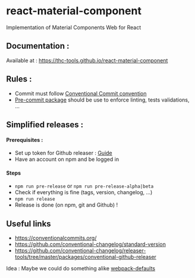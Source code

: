 # react-material-component

Implementation of Material Components Web for React

## Documentation :

Available at : https://thc-tools.github.io/react-material-component

## Rules :

-   Commit must follow [Conventional Commit convention](https://conventionalcommits.org/)
-   [Pre-commit package](https://www.npmjs.com/package/pre-commit) should be use to enforce linting, tests validations, ...

## Simplified releases :

#### Prerequisites :

-   Set up token for Github releaser : [Guide](https://github.com/conventional-changelog/releaser-tools/tree/master/packages/conventional-github-releaser#setup-token-for-cli)
-   Have an account on npm and be logged in

#### Steps

-   `npm run pre-release` or `npm run pre-release-alpha|beta`
-   Check if everything is fine (tags, version, changelog, ...)
-   `npm run release`
-   Release is done (on npm, git and Github) !

## Useful links

-   https://conventionalcommits.org/
-   https://github.com/conventional-changelog/standard-version
-   https://github.com/conventional-changelog/releaser-tools/tree/master/packages/conventional-github-releaser

Idea : Maybe we could do something alike [webpack-defaults](https://github.com/webpack-contrib/webpack-defaults)
